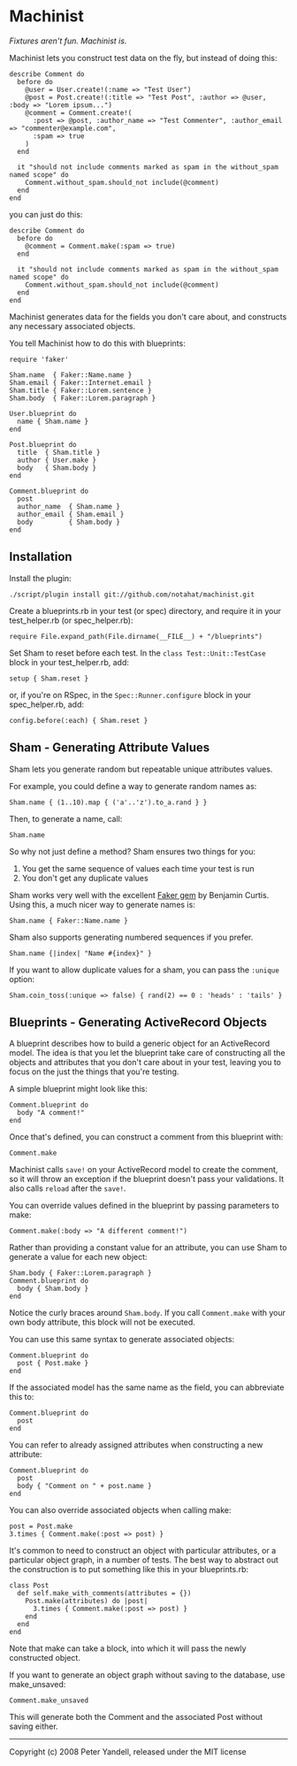 Machinist
=========

*Fixtures aren't fun. Machinist is.*

Machinist lets you construct test data on the fly, but instead of doing this:

    describe Comment do
      before do
        @user = User.create!(:name => "Test User")
        @post = Post.create!(:title => "Test Post", :author => @user, :body => "Lorem ipsum...")
        @comment = Comment.create!(
          :post => @post, :author_name => "Test Commenter", :author_email => "commenter@example.com",
          :spam => true
        )
      end
    
      it "should not include comments marked as spam in the without_spam named scope" do
        Comment.without_spam.should_not include(@comment)
      end
    end
  
you can just do this:

    describe Comment do
      before do
        @comment = Comment.make(:spam => true)
      end
    
      it "should not include comments marked as spam in the without_spam named scope" do
        Comment.without_spam.should_not include(@comment)
      end
    end
  
Machinist generates data for the fields you don't care about, and constructs any necessary associated objects.

You tell Machinist how to do this with blueprints:

    require 'faker'
  
    Sham.name  { Faker::Name.name }
    Sham.email { Faker::Internet.email }
    Sham.title { Faker::Lorem.sentence }
    Sham.body  { Faker::Lorem.paragraph }
  
    User.blueprint do
      name { Sham.name }
    end
  
    Post.blueprint do
      title  { Sham.title }
      author { User.make }
      body   { Sham.body }
    end
  
    Comment.blueprint do
      post
      author_name  { Sham.name }
      author_email { Sham.email }
      body         { Sham.body }
    end


Installation
------------

Install the plugin:

    ./script/plugin install git://github.com/notahat/machinist.git
  
Create a blueprints.rb in your test (or spec) directory, and require it in your test\_helper.rb (or spec\_helper.rb):

    require File.expand_path(File.dirname(__FILE__) + "/blueprints")

Set Sham to reset before each test. In the `class Test::Unit::TestCase` block in your test\_helper.rb, add:
    
    setup { Sham.reset }
    
or, if you're on RSpec, in the `Spec::Runner.configure` block in your spec\_helper.rb, add:

    config.before(:each) { Sham.reset }
    
    
Sham - Generating Attribute Values
----------------------------------

Sham lets you generate random but repeatable unique attributes values.

For example, you could define a way to generate random names as:

    Sham.name { (1..10).map { ('a'..'z').to_a.rand } }

Then, to generate a name, call:

    Sham.name

So why not just define a method? Sham ensures two things for you:

1. You get the same sequence of values each time your test is run
2. You don't get any duplicate values
    
Sham works very well with the excellent [Faker gem](http://faker.rubyforge.org/) by Benjamin Curtis. Using this, a much nicer way to generate names is:
    
    Sham.name { Faker::Name.name }
    
Sham also supports generating numbered sequences if you prefer.

    Sham.name {|index| "Name #{index}" }
    
If you want to allow duplicate values for a sham, you can pass the `:unique` option:

    Sham.coin_toss(:unique => false) { rand(2) == 0 : 'heads' : 'tails' }


Blueprints - Generating ActiveRecord Objects
--------------------------------------------

A blueprint describes how to build a generic object for an ActiveRecord model. The idea is that you let the blueprint take care of constructing all the objects and attributes that you don't care about in your test, leaving you to focus on the just the things that you're testing.

A simple blueprint might look like this:

    Comment.blueprint do
      body "A comment!"
    end

Once that's defined, you can construct a comment from this blueprint with:
    
    Comment.make
    
Machinist calls `save!` on your ActiveRecord model to create the comment, so it will throw an exception if the blueprint doesn't pass your validations. It also calls `reload` after the `save!`.

You can override values defined in the blueprint by passing parameters to make:

    Comment.make(:body => "A different comment!")
    
Rather than providing a constant value for an attribute, you can use Sham to generate a value for each new object:

    Sham.body { Faker::Lorem.paragraph }
    Comment.blueprint do
      body { Sham.body }
    end
    
Notice the curly braces around `Sham.body`. If you call `Comment.make` with your own body attribute, this block will not be executed.

You can use this same syntax to generate associated objects:
    
    Comment.blueprint do
      post { Post.make }
    end
    
If the associated model has the same name as the field, you can abbreviate this to:
    
    Comment.blueprint do
      post
    end
    
You can refer to already assigned attributes when constructing a new attribute:
    
    Comment.blueprint do
      post
      body { "Comment on " + post.name }
    end
    
You can also override associated objects when calling make:

    post = Post.make
    3.times { Comment.make(:post => post) }

It's common to need to construct an object with particular attributes, or a particular object graph, in a number of tests. The best way to abstract out the construction is to put something like this in your blueprints.rb:

    class Post
      def self.make_with_comments(attributes = {})
        Post.make(attributes) do |post|
          3.times { Comment.make(:post => post) }
        end
      end
    end
    
Note that make can take a block, into which it will pass the newly constructed object.

If you want to generate an object graph without saving to the database, use make\_unsaved:

    Comment.make_unsaved
    
This will generate both the Comment and the associated Post without saving either.
    
---
    
Copyright (c) 2008 Peter Yandell, released under the MIT license
